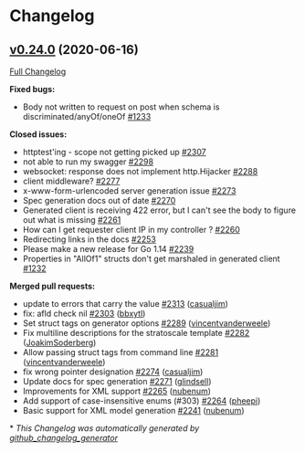# Changelog

## [v0.24.0](https://github.com/ssfilatov/go-swagger/tree/v0.24.0) (2020-06-16)

[Full Changelog](https://github.com/ssfilatov/go-swagger/compare/v0.23.0...v0.24.0)

**Fixed bugs:**

- Body not written to request on post when schema is discriminated/anyOf/oneOf [\#1233](https://github.com/ssfilatov/go-swagger/issues/1233)

**Closed issues:**

- httptest'ing - scope not getting picked up [\#2307](https://github.com/ssfilatov/go-swagger/issues/2307)
- not able to run my swagger  [\#2298](https://github.com/ssfilatov/go-swagger/issues/2298)
- websocket: response does not implement http.Hijacker [\#2288](https://github.com/ssfilatov/go-swagger/issues/2288)
- client middleware? [\#2277](https://github.com/ssfilatov/go-swagger/issues/2277)
- x-www-form-urlencoded server generation issue [\#2273](https://github.com/ssfilatov/go-swagger/issues/2273)
- Spec generation docs out of date [\#2270](https://github.com/ssfilatov/go-swagger/issues/2270)
- Generated client is receiving 422 error, but I can't see the body to figure out what is missing [\#2261](https://github.com/ssfilatov/go-swagger/issues/2261)
- How can I get requester client IP in my controller ? [\#2260](https://github.com/ssfilatov/go-swagger/issues/2260)
- Redirecting links in the docs [\#2253](https://github.com/ssfilatov/go-swagger/issues/2253)
- Please make a new release for Go 1.14 [\#2239](https://github.com/ssfilatov/go-swagger/issues/2239)
- Properties in "AllOf1" structs don't get marshaled in generated client [\#1232](https://github.com/ssfilatov/go-swagger/issues/1232)

**Merged pull requests:**

- update to errors that carry the value [\#2313](https://github.com/ssfilatov/go-swagger/pull/2313) ([casualjim](https://github.com/casualjim))
- fix: afld check nil [\#2303](https://github.com/ssfilatov/go-swagger/pull/2303) ([bbxytl](https://github.com/bbxytl))
- Set struct tags on generator options [\#2289](https://github.com/ssfilatov/go-swagger/pull/2289) ([vincentvanderweele](https://github.com/vincentvanderweele))
- Fix multiline descriptions for the stratoscale template [\#2282](https://github.com/ssfilatov/go-swagger/pull/2282) ([JoakimSoderberg](https://github.com/JoakimSoderberg))
- Allow passing struct tags from command line [\#2281](https://github.com/ssfilatov/go-swagger/pull/2281) ([vincentvanderweele](https://github.com/vincentvanderweele))
- fix wrong pointer designation [\#2274](https://github.com/ssfilatov/go-swagger/pull/2274) ([casualjim](https://github.com/casualjim))
- Update docs for spec generation [\#2271](https://github.com/ssfilatov/go-swagger/pull/2271) ([glindsell](https://github.com/glindsell))
- Improvements for XML support [\#2265](https://github.com/ssfilatov/go-swagger/pull/2265) ([nubenum](https://github.com/nubenum))
- Add support of case-insensitive enums \(\#303\) [\#2264](https://github.com/ssfilatov/go-swagger/pull/2264) ([pheepi](https://github.com/pheepi))
- Basic support for XML model generation [\#2241](https://github.com/ssfilatov/go-swagger/pull/2241) ([nubenum](https://github.com/nubenum))



\* *This Changelog was automatically generated by [github_changelog_generator](https://github.com/github-changelog-generator/github-changelog-generator)*
